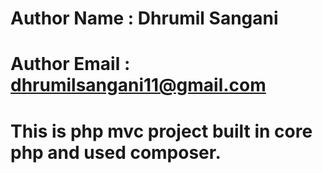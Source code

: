 # Author Name   : Dhrumil Sangani
# Author Email  : dhrumilsangani11@gmail.com
# This is php mvc project built in core php and used composer.